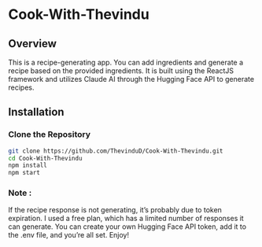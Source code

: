 # Cook-With-Thevindu

## Overview

This is a recipe-generating app. You can add ingredients and generate a recipe based on the provided ingredients. It is built using the ReactJS framework and utilizes Claude AI through the Hugging Face API to generate recipes.

## Installation
### Clone the Repository
```bash
git clone https://github.com/ThevinduD/Cook-With-Thevindu.git
cd Cook-With-Thevindu
npm install
npm start
```

### Note :
If the recipe response is not generating, it’s probably due to token expiration. I used a free plan, which has a limited number of responses it can generate. You can create your own Hugging Face API token, add it to the .env file, and you’re all set. Enjoy!
